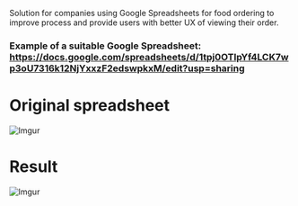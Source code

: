 Solution for companies using Google Spreadsheets for food ordering to improve process and provide users with better UX of viewing their order.
### Example of a suitable Google Spreadsheet: https://docs.google.com/spreadsheets/d/1tpj0OTIpYf4LCK7wp3oU7316k12NjYxxzF2edswpkxM/edit?usp=sharing
# Original spreadsheet 
![Imgur](http://i.imgur.com/DfrHuaB.png)
# Result 
![Imgur](http://i.imgur.com/Wl5E7ch.png)
